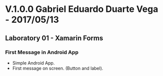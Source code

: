 # V.1.0.0 Gabriel Eduardo Duarte Vega - 2017/05/13
## Laboratory 01 - Xamarin Forms
### First Message in Android App
+ Simple Android App.
+ First message on screen. (Button and label).
